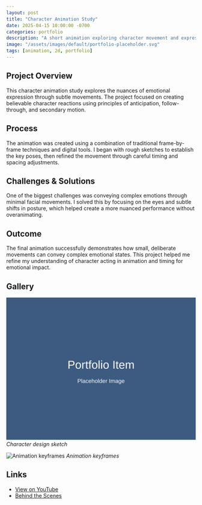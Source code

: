 ```yaml
---
layout: post
title: "Character Animation Study"
date: 2025-04-15 10:00:00 -0700
categories: portfolio
description: "A short animation exploring character movement and expression"
image: "/assets/images/default/portfolio-placeholder.svg"
tags: [animation, 2d, portfolio]
---
```


## Project Overview

This character animation study explores the nuances of emotional expression through subtle movements. The project focused on creating believable character reactions using principles of anticipation, follow-through, and secondary motion.

## Process

The animation was created using a combination of traditional frame-by-frame techniques and digital tools. I began with rough sketches to establish the key poses, then refined the movement through careful timing and spacing adjustments.

## Challenges & Solutions

One of the biggest challenges was conveying complex emotions through minimal facial movements. I solved this by focusing on the eyes and subtle shifts in posture, which helped create a more nuanced performance without overanimating.

## Outcome

The final animation successfully demonstrates how small, deliberate movements can convey complex emotional states. This project helped me refine my understanding of character acting in animation and timing for emotional impact.

## Gallery

![Character design sketch](/assets/images/default/portfolio-placeholder.svg)
*Character design sketch*

![Animation keyframes](/assets/images/portfolio/animation-2.jpg)
*Animation keyframes*

## Links

- [View on YouTube](https://www.youtube.com/@SolarSproutFilms)
- [Behind the Scenes](#)
